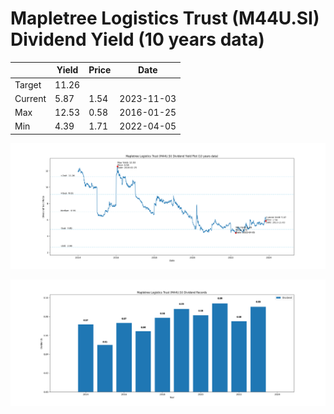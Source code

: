 # Mapletree Logistics Trust (M44U.SI) Dividend Yield (10 years data)

|     | Yield   | Price | Date       |
|-----|---------|-------|------------|
| Target | 11.26 |  |  |
| Current | 5.87 | 1.54  | 2023-11-03 |
| Max | 12.53 | 0.58  | 2016-01-25 |
| Min | 4.39 | 1.71  | 2022-04-05 |

![Plot of Dividend Yield for Mapletree Logistics Trust (M44U.SI)](M44U_div_10.png)

![Plot of Annual Dividend Per Unit for Mapletree Logistics Trust (M44U.SI)](M44U_yearly_dpu.png)
